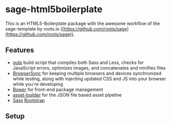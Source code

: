 # sage-html5boilerplate
This is an HTML5-Boilerplate package with the awesome workflow of the sage-template by roots.io ([https://github.com/roots/sage](https://github.com/roots/sage)).

## Features

* [gulp](http://gulpjs.com/) build script that compiles both Sass and Less, checks for JavaScript errors, optimizes images, and concatenates and minifies files
* [BrowserSync](http://www.browsersync.io/) for keeping multiple browsers and devices synchronized while testing, along with injecting updated CSS and JS into your browser while you're developing
* [Bower](http://bower.io/) for front-end package management
* [asset-builder](https://github.com/austinpray/asset-builder) for the JSON file based asset pipeline
* [Sass](https://github.com/twbs/bootstrap-sass) [Bootstrap](http://getbootstrap.com/)

## Setup


